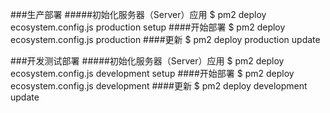 ###生产部署
#####初始化服务器（Server）应用
$ pm2 deploy ecosystem.config.js production setup
####开始部署
$ pm2 deploy ecosystem.config.js production
####更新
$ pm2 deploy production update


###开发测试部署
#####初始化服务器（Server）应用
$ pm2 deploy ecosystem.config.js development setup
####开始部署
$ pm2 deploy ecosystem.config.js development
####更新
$ pm2 deploy development update